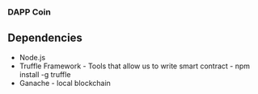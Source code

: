 ### DAPP Coin

## Dependencies
* Node.js
* Truffle Framework - Tools that allow us to write smart contract - npm install -g truffle
* Ganache - local blockchain
